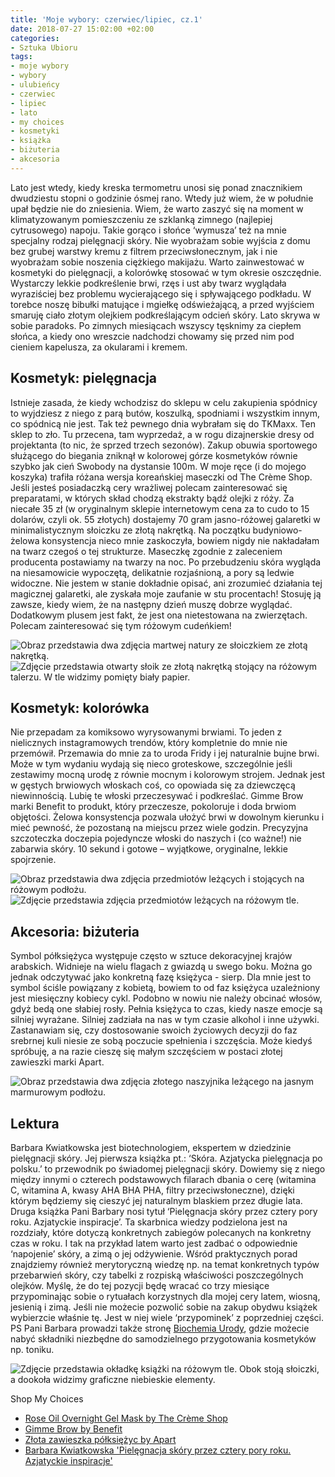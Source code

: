 ```yaml
---
title: 'Moje wybory: czerwiec/lipiec, cz.1'
date: 2018-07-27 15:02:00 +02:00
categories:
- Sztuka Ubioru
tags:
- moje wybory
- wybory
- ulubieńcy
- czerwiec
- lipiec
- lato
- my choices
- kosmetyki
- książka
- biżuteria
- akcesoria
---
```


<olela-narrative>
Lato jest wtedy, kiedy kreska termometru unosi się ponad znacznikiem dwudziestu stopni o godzinie ósmej rano. Wtedy już wiem, że w południe upał będzie nie do zniesienia. Wiem, że warto zaszyć się na moment w klimatyzowanym pomieszczeniu ze szklanką zimnego (najlepiej cytrusowego) napoju. Takie gorąco i słońce ‘wymusza’ też na mnie specjalny rodzaj pielęgnacji skóry. Nie wyobrażam sobie wyjścia z domu bez grubej warstwy kremu z filtrem przeciwsłonecznym, jak i nie wyobrażam sobie noszenia ciężkiego makijażu. Warto zainwestować w kosmetyki do pielęgnacji, a kolorówkę stosować w tym okresie oszczędnie. Wystarczy lekkie podkreślenie brwi, rzęs i ust aby twarz wyglądała wyraziściej bez problemu wycierającego się i spływającego podkładu. W torebce noszę bibułki matujące i mgiełkę odświeżającą, a przed wyjściem smaruję ciało złotym olejkiem podkreślającym odcień skóry. Lato skrywa w sobie paradoks. Po zimnych miesiącach wszyscy tęsknimy za ciepłem słońca, a kiedy ono wreszcie nadchodzi chowamy się przed nim pod cieniem kapelusza, za okularami i kremem. 
</olela-narrative>

## Kosmetyk: pielęgnacja

Istnieje zasada, że kiedy wchodzisz do sklepu w celu zakupienia spódnicy to wyjdziesz z niego z parą butów, koszulką, spodniami i wszystkim innym, co spódnicą nie jest. Tak też pewnego dnia wybrałam się do TKMaxx. Ten sklep to zło. Tu przecena, tam wyprzedaż, a w rogu dizajnerskie dresy od projektanta (to nic, że sprzed trzech sezonów). Zakup obuwia sportowego służącego do biegania zniknął w kolorowej górze kosmetyków równie szybko jak cień Swobody na dystansie 100m.
W moje ręce (i do mojego koszyka) trafiła różana wersja koreańskiej maseczki od The Crème Shop. Jeśli jesteś posiadaczką cery wrażliwej polecam zainteresować się preparatami, w których skład chodzą ekstrakty bądź olejki z róży. Za niecałe 35 zł (w oryginalnym sklepie internetowym cena za to cudo to 15 dolarów, czyli ok. 55 złotych) dostajemy 70 gram jasno-różowej galaretki w minimalistycznym słoiczku ze złotą nakrętką. Na początku budyniowo-żelowa konsystencja nieco mnie zaskoczyła, bowiem nigdy nie nakładałam na twarz czegoś o tej strukturze. Maseczkę zgodnie z zaleceniem producenta postawiamy na twarzy na noc. Po przebudzeniu skóra wygląda na niesamowicie wypoczętą, delikatnie rozjaśnioną, a pory są ledwie widoczne. Nie jestem w stanie dokładnie opisać, ani zrozumieć działania tej magicznej galaretki, ale zyskała moje zaufanie w stu procentach! Stosuję ją zawsze, kiedy wiem, że na następny dzień muszę dobrze wyglądać. Dodatkowym plusem jest fakt, że jest ona nietestowana na zwierzętach. Polecam zainteresować się tym różowym cudeńkiem!

![Obraz przedstawia dwa zdjęcia martwej natury ze słoiczkiem ze złotą nakrętką.](https://assets2.ello.co/uploads/asset/attachment/8016437/ello-optimized-2a0e101f.jpg)
![Zdjęcie przedstawia otwarty słoik ze złotą nakrętką stojący na różowym talerzu. W tle widzimy pomięty biały papier.](https://assets2.ello.co/uploads/asset/attachment/8016438/ello-optimized-a4b0bbcd.jpg)

## Kosmetyk: kolorówka

Nie przepadam za komiksowo wyrysowanymi brwiami. To jeden z nielicznych instagramowych trendów, który kompletnie do mnie nie przemówił. Przemawia do mnie za to uroda Fridy i jej naturalnie bujne brwi. Może w tym wydaniu wydają się nieco groteskowe, szczególnie jeśli zestawimy mocną urodę z równie mocnym i kolorowym strojem. Jednak jest w gęstych brwiowych włoskach coś, co opowiada się za dziewczęcą niewinnością. Lubię te włoski przeczesywać i podkreślać. Gimme Brow marki Benefit to produkt, który przeczesze, pokoloruje i doda brwiom objętości. Żelowa konsystencja pozwala ułożyć brwi w dowolnym kierunku i mieć pewność, że pozostaną na miejscu przez wiele godzin. Precyzyjna szczoteczka doczepia pojedyncze włoski do naszych i (co ważne!) nie zabarwia skóry. 10 sekund i gotowe – wyjątkowe, oryginalne, lekkie spojrzenie.

![Obraz przedstawia dwa zdjęcia przedmiotów leżących i stojących na różowym podłożu.](https://assets1.ello.co/uploads/asset/attachment/8016444/ello-optimized-3840a28b.jpg)
![Zdjęcie przedstawia zdjęcia przedmiotów leżących na różowym tle.](https://assets2.ello.co/uploads/asset/attachment/8016447/ello-optimized-4492da1b.jpg)

## Akcesoria: biżuteria

Symbol półksiężyca występuje często w sztuce dekoracyjnej krajów arabskich. Widnieje na wielu flagach z gwiazdą u swego boku. Można go jednak odczytywać jako konkretną fazę księżyca - sierp. Dla mnie jest to symbol ściśle powiązany z kobietą, bowiem to od faz księżyca uzależniony jest miesięczny kobiecy cykl. Podobno w nowiu nie należy obcinać włosów, gdyż bedą one słabiej rosły. Pełnia księżyca to czas, kiedy nasze emocje są silniej wyrażane. Silniej zadziała na nas w tym czasie alkohol i inne używki. Zastanawiam się, czy dostosowanie swoich życiowych decyzji do faz srebrnej kuli niesie ze sobą poczucie spełnienia i szczęścia. Może kiedyś spróbuję, a na razie cieszę się małym szczęściem w postaci złotej zawieszki marki Apart.

![Obraz przedstawia dwa zdjęcia złotego naszyjnika leżącego na jasnym marmurowym podłożu.](https://assets0.ello.co/uploads/asset/attachment/8016461/ello-optimized-d5e98172.jpg)

## Lektura

Barbara Kwiatkowska jest biotechnologiem, ekspertem w dziedzinie pielęgnacji skóry. Jej pierwsza książka pt.: ‘Skóra. Azjatycka pielęgnacja po polsku.’ to przewodnik po świadomej pielęgnacji skóry. Dowiemy się z niego między innymi o czterech podstawowych filarach dbania o cerę (witamina C, witamina A, kwasy AHA BHA PHA, filtry przeciwsłoneczne), dzięki którym będziemy się cieszyć jej naturalnym blaskiem przez długie lata. Druga książka Pani Barbary nosi tytuł ‘Pielęgnacja skóry przez cztery pory roku. Azjatyckie inspiracje’. Ta skarbnica wiedzy podzielona jest na rozdziały, które dotyczą konkretnych zabiegów polecanych na konkretny czas w roku. I tak na przykład latem warto jest zadbać o odpowiednie ‘napojenie’ skóry, a zimą o jej odżywienie. Wśród praktycznych porad znajdziemy również merytoryczną wiedzę np. na temat konkretnych typów przebarwień skóry, czy tabelki z rozpiską właściwości poszczególnych olejków. Myślę, że do tej pozycji będę wracać co trzy miesiące przypominając sobie o rytuałach korzystnych dla mojej cery latem, wiosną, jesienią i zimą. Jeśli nie możecie pozwolić sobie na zakup obydwu książek wybierzcie właśnie tę. Jest w niej wiele ‘przypominek’ z poprzedniej części.
PS Pani Barbara prowadzi także stronę [Biochemia Urody](http://www.biochemiaurody.com/), gdzie możecie nabyć składniki niezbędne do samodzielnego przygotowania kosmetyków np. toniku. 

![Zdjęcie przedstawia okładkę książki na różowym tle. Obok stoją słoiczki, a dookoła widzimy graficzne niebieskie elementy.](https://assets1.ello.co/uploads/asset/attachment/8016468/ello-optimized-56502717.jpg)

Shop My Choices

* [Rose Oil Overnight Gel Mask by The Crème Shop](https://www.thecremeshop.com/products/rose-oil-overnight-gel-mask)
* [Gimme Brow by Benefit](http://www.sephora.pl/Makijaz/Brwi/Zele-i-tusze/Gimme-Brow-Zel-Dodajacy-Brwiom-Objetosci/P2578001?skuId=435271&LGWCODE=435271;93143;3577&utm_source=google&utm_medium=cpc&utm_campaign=PLAMakeupRLSA_search_&utm_term=&gclid=CjwKCAjwhevaBRApEiwA7aT535Whk9CBRYcbjH7VVJJDfp1OvXtM2lvmACaALd5dni17VozsmH4HBxoChfAQAvD_BwE)
* [Złota zawieszka półksiężyc by Apart](https://www.apart.pl/bizuteria/zlota-zawieszka/30469)
* [Barbara Kwiatkowska 'Pielęgnacja skóry przez cztery pory roku. Azjatyckie inspiracje'](https://www.taniaksiazka.pl/pielegnacja-skory-przez-cztery-pory-roku-azjatyckie-inspiracje-barbara-kwiatkowska-p-1024276.html?utm_source=google&utm_medium=cpc&utm_campaign=shopping&gclid=CjwKCAjwhevaBRApEiwA7aT538sIchsSjaeRDO8gjRFFOvkgtOlLZ1H3CZPy4HA9WlMxq74dKhDclBoC-9kQAvD_BwE)


